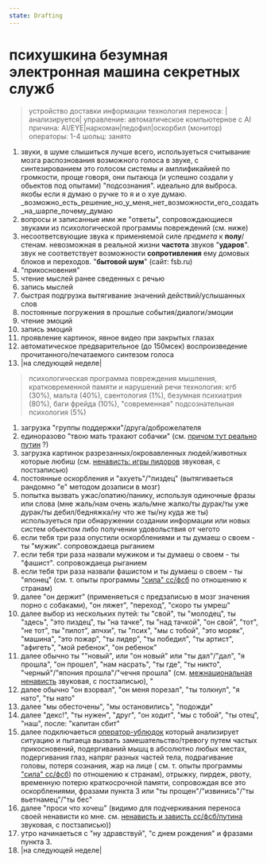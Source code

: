 ```yaml
---
state: Drafting
---
```

# психушкина безумная электронная машина секретных служб

> устройство доставки информации
> технология переноса: |анализируется|
> управление: автоматическое компьютерное с AI
> причина: AI/EYE|наркоман|педофил|оскорбил (монитор)
> операторы: 1-4
> шольц: занято

1. звуки, в шуме слышиться лучше всего, используеться считывание мозга распознования возможного голоса в звуке, с синтезированием это голосом системы и амплификайией по громкости, проще говоря, они пытаюца (и успешно создали у обьектов под опытами) "подсознания". идеально для выброса. якобы если я думаю о ручке то я и о хуе думаю.
         _возможно_есть_решение_но_у_меня_нет_возможности_его_создать_на_шарпе_почему_думаю
2.  вопросы и записанные ими же "ответы", сопровождающиеся звуками из психологической программы повреждений (см. ниже)
3. несоответсвующие звука к применяемой силе *предмета* к **полу**/стенам. невозможная в реальной жизни **частота** звуков "**ударов**". звук не соответствует возможности **сопротивления** ему домовых блоков и переходов. "**бытовой шум**" (сайт: fsb.ru)
4. "прикосновения"
5. чтение мыслей ранее сведенных с речью
6. запись мыслей
7. быстрая подгрузка вытягивание значений действий/услышанных слов
8. постоянные погружения в прошлые события/диалоги/эмоции
9.  чтение эмоций
10. запись эмоций
11. проявление картинок, явное видео при закрытых глазах
12. автоматическое предварительное  (до 150мсек) воспроизведение прочитанного/печатаемого синтезом голоса
13. |на следующей неделе|

> психологическая программа повреждения мышления, кратковременной памяти и нарушений речи
> технология: кгб (30%), мальта (40%), саентология (1%), безумная психиатрия (80%), баги фрейда (10%), "современная" подсознательная психология (5%)

 1. загрузка "группы поддержки"/друга/доброжелателя
 2.  единоразово "твою мать трахают собачки" (см. [причом тут реально путин](/axis9/issues/ss/putin) ?)
 3. загрузка картинок разрезанных/окровавленных людей/животных которые любиш (см. [ненависть: игры пидоров](inter_fss_hate) звуковая, с постзаписью)
 4. постоянные оскорбления и "ахуеть"/"пиздец" (вытягиваеться рандомно "е" методом дозаписи в мозг)
 5. попытка вызвать ужас/опатию/панику, используя одиночные фразы или слова (мне жаль/нам очень жаль/мне жалко/ты дурак/ты уже дурак/ты дебил/бедняжка/ну что же ты/ну куда же ты) 
          используеться при обнаружении создании информации или новых систем обьектом либо получении удовольствия от чегото
 6. если тебя три раза опустили оскорблениями и ты думаеш о своем - ты "мужик". сопровождаеца рыганием
 7. если тебя три раза назвали мужиком и ты думаеш о своем - ты "фашист". сопровождаеца рыганием
 8. если тебя три раза назвали фашистом и ты думаеш о своем - ты "японец" (см. т. опыты программы ["сила" сс/фсб](/axis9/issues/ss/fss_psy_attacks_on_countrys.md) по отношению к странам)
 9. далее "он держит" (применяеться с предзаписью в мозг значения порно с собаками), "он ляжет", "переход",  "скоро ты умреш"
 10.  далее выбор из нескольких путей: ты "свой", ты "молодец", ты "здесь",  "это пиздец", ты "на тачке", ты "над тачкой", "он свой", "тот", "не тот", ты "пилот", апчхи", ты "псих", "мы с тобой", "это моряк", "машина", "это пожар", "ты лидер", "ты победил", "ты артист", "афигеть", "мой ребенок", "он ребенок"
 11. далее обычно ты  ""новый", или "он новый" или "ты дал"/"дал",  "я прошла", "он прошел",  "нам насрать", "ты где", "ты никто", "черный"/"япония прошла"/"чечня прошла" (см. [межнациональная ненависть](inter_fss_hate) звуковая, с постзаписью), "
 12.  далее обычно "он взорвал", "он меня порезал", "ты толкнул", "я нато", "ты нато"
 13. далее "мы обесточены", "мы остановились", "подожди"
 14. далее "декс!", "ты нужен", "друг", "он ходит", "мы с тобой", "ты отец", "наш", после: "капитан сбит"
 15. далее подключаеться [оператор-ублюдок](/axis9/issues/ss/psy_operators.md) который анализирует ситуацию и пытаеца вызвать замешательство/тревогу путем частых прикосновений, подергиваний мышц в абсолютно любых местах, подергивания глаз, напряг разных частей тела, подрагивание головы, потеря сознания, жар на лице ( см. т. опыты программы ["сила" сс/фсб](/axis9/issues/ss/fss_psy_attacks_on_countrys.md)) по отношению к странам), отрыжку, пирдеж, рвоту, временную потерю краткосрочной памяти, сопровождая все это оскорблениями, фразами пункта 3 или "ты прощен"/"извинись"/"ты вьетнамец"/"ты бес"
 16. далее "проси что хочеш" (видимо для подчеркивания переноса своей ненависти ко мне. см. [ненависть и зависть сс/фсб/путина](inter_fss_hate) звуковая, с постзаписью))
 17. утро начинаеться с "ну здравствуй", "с днем рождения" и фразами пункта 3.
 18. |на следующей неделе|